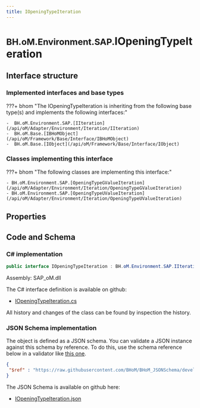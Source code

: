 ```yaml
---
title: IOpeningTypeIteration
---
```


# <small>BH.oM.Environment.SAP.</small>**IOpeningTypeIteration**



## Interface structure

### Implemented interfaces and base types

???+ bhom "The IOpeningTypeIteration is inheriting from the following base type(s) and implements the following interfaces:"

    -  BH.oM.Environment.SAP.[IIteration](/api/oM/Adapter/Environment/Iteration/IIteration)
    -  BH.oM.Base.[IBHoMObject](/api/oM/Framework/Base/Interface/IBHoMObject)
    -  BH.oM.Base.[IObject](/api/oM/Framework/Base/Interface/IObject)


### Classes implementing this interface

???+ bhom "The following classes are implementing this interface:"

    - BH.oM.Environment.SAP.[OpeningTypeGValueIteration](/api/oM/Adapter/Environment/Iteration/OpeningTypeGValueIteration)
    - BH.oM.Environment.SAP.[OpeningTypeUValueIteration](/api/oM/Adapter/Environment/Iteration/OpeningTypeUValueIteration)


## Properties

## Code and Schema

### C# implementation

``` C# title="C#"
public interface IOpeningTypeIteration : BH.oM.Environment.SAP.IIteration, BH.oM.Base.IBHoMObject, BH.oM.Base.IObject
```

Assembly: SAP_oM.dll

The C# interface definition is available on github:

- [IOpeningTypeIteration.cs](https://github.com/BHoM/SAP_Toolkit/blob/develop/SAP_oM/Iteration\IOpeningTypeIteration.cs)

All history and changes of the class can be found by inspection the history.
### JSON Schema implementation

The object is defined as a JSON schema. You can validate a JSON instance against this schema by reference. To do this, use the schema reference below in a validator like [this one](https://www.jsonschemavalidator.net/).

``` json title="JSON Schema"
{
 "$ref" : "https://raw.githubusercontent.com/BHoM/BHoM_JSONSchema/develop/SAP_oM/SAP/IOpeningTypeIteration.json"
}
```

The JSON Schema is available on github here:

- [IOpeningTypeIteration.json](https://github.com/BHoM/BHoM_JSONSchema/blob/develop/SAP_oM/SAP/IOpeningTypeIteration.json)
